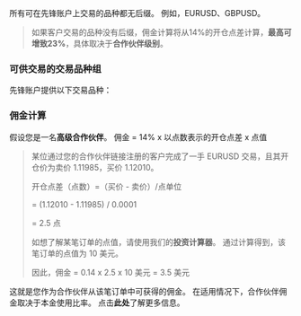 
所有可在先锋账户上交易的品种都无后缀。 例如，EURUSD、GBPUSD。
> 如果客户交易的品种没有后缀，佣金计算将从14%的开仓点差计算，**最高可增致23%**，具体取决于**合作伙伴级别**。
### 可供交易的交易品种组 ###
先锋账户提供以下交易品种：
### 佣金计算 ###
假设您是一名**高级合作伙伴**。
佣金 = 14% x 以点数表示的开仓点差 x 点值
>
>
> 某位通过您的合作伙伴链接注册的客户完成了一手 EURUSD 交易，且其开仓价为卖价 1.11985，买价 1.12010。
>
>
>
> 开仓点差（点数）=（买价 - 卖价）/点单位
>
>
>
>  = (1.12010 - 1.11985) / 0.0001
>
>
>
>  = 2.5 点
>
>
>
> 如想了解某笔订单的点值，请使用我们的**投资计算器**。 通过计算得到，该笔订单的点值为 10 美元。
>
>
>
> 因此，佣金 = 0.14 x 2.5 x 10 美元 = 3.5 美元
>
>
这就是您作为合作伙伴从该笔订单中可获得的佣金。
在适用情况下，合作伙伴佣金取决于本金使用比率。 点击**此处**了解更多信息。